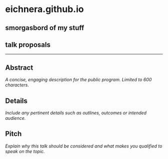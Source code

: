 # eichnera.github.io
smorgasbord of my stuff
---
## talk proposals
---
## Abstract

_A concise, engaging description for the public program. Limited to 600
characters._

## Details

_Include any pertinent details such as outlines, outcomes or intended audience._

## Pitch

_Explain why this talk should be considered and what makes you qualified to
speak on the topic._

